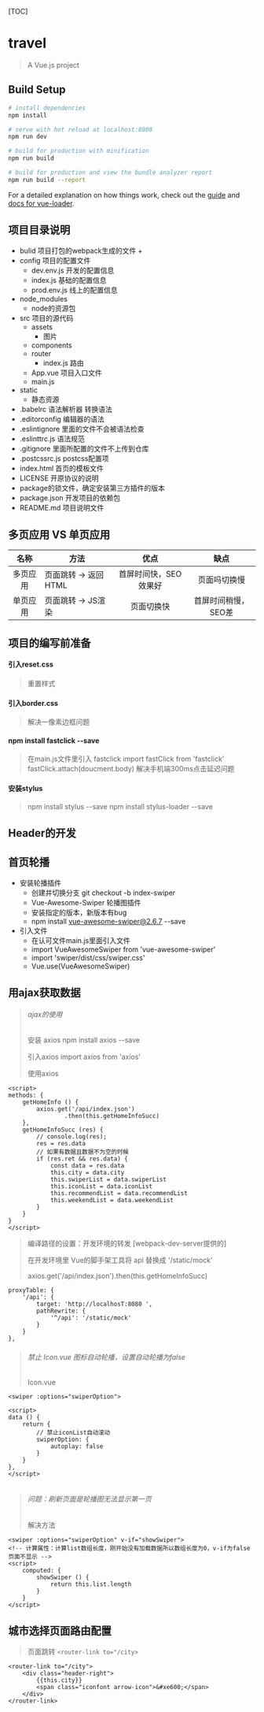 [TOC]

# travel

> A Vue.js project

## Build Setup

``` bash
# install dependencies
npm install

# serve with hot reload at localhost:8080
npm run dev

# build for production with minification
npm run build

# build for production and view the bundle analyzer report
npm run build --report
```

For a detailed explanation on how things work, check out the [guide](http://vuejs-templates.github.io/webpack/) and [docs for vue-loader](http://vuejs.github.io/vue-loader).


## 项目目录说明
+ bulid 项目打包的webpack生成的文件
    + 
+ config 项目的配置文件
    + dev.env.js 开发的配置信息
    + index.js 基础的配置信息
    + prod.env.js 线上的配置信息
+ node_modules
    + node的资源包
+ src 项目的源代码
    + assets
        + 图片
    + components
    + router
        + index.js 路由
    + App.vue 项目入口文件
    + main.js 
+ static
    + 静态资源
+ .babelrc 语法解析器 转换语法
+ .editorconfig 编辑器的语法
+ .eslintignore 里面的文件不会被语法检查
+ .eslinttrc.js 语法规范 
+ .gitignore 里面所配置的文件不上传到仓库
+ .postcssrc.js  postcss配置项
+ index.html 首页的模板文件
+ LICENSE 开原协议的说明
+ package的锁文件，确定安装第三方插件的版本
+ package.json 开发项目的依赖包
+ README.md 项目说明文件


## 多页应用 VS 单页应用


| 名称       |  方法                 |    优点            |  缺点              |
| :--------:|  --------------------| :--------:         | :--------:        | 
|   多页应用 |  页面跳转 -> 返回HTML |首屏时间快，SEO效果好 | 页面吗切换慢        |
|   单页应用 |  页面跳转 -> JS渲染   | 页面切换快           | 首屏时间稍慢，SEO差 |


## 项目的编写前准备
#### 引入reset.css
> 重置样式
#### 引入border.css
> 解决一像素边框问题
#### npm install fastclick --save
> 在main.js文件里引入 fastclick
> import fastClick from 'fastclick'
> fastClick.attach(doucment.body)
> 解决手机端300ms点击延迟问题
#### 安装stylus
> npm install stylus --save
> npm install stylus-loader --save

## Header的开发


## 首页轮播
+ 安装轮播插件
    + 创建并切换分支 git checkout -b index-swiper
    + Vue-Awesome-Swiper 轮播图插件
    + 安装指定的版本，新版本有bug
    + npm install vue-awesome-swiper@2.6.7 --save
+ 引入文件
    + 在认可文件main.js里面引入文件
    + import VueAwesomeSwiper from 'vue-awesome-swiper'
    + import 'swiper/dist/css/swiper.css'
    + Vue.use(VueAwesomeSwiper)

## 用ajax获取数据
> ###### ajax的使用 ######
> 
> 安装 axios npm install axios --save
> 
> 引入axios import axios from 'axios'
> 
> 使用axios
```
<script>
methods: {
    getHomeInfo () {
        axios.get('/api/index.json')
                .then(this.getHomeInfoSucc)
    },
    getHomeInfoSucc (res) {
        // console.log(res);
        res = res.data
        // 如果有数据且数据不为空的时候
        if (res.ret && res.data) {
            const data = res.data
            this.city = data.city
            this.swiperList = data.swiperList
            this.iconList = data.iconList
            this.recommendList = data.recommendList
            this.weekendList = data.weekendList
        }
    }
}
</script>

```

> 编译路径的设置：开发环境的转发 [webpack-dev-server提供的]
> 
> 在开发环境里 Vue的脚手架工具将 api 替换成 '/static/mock' 
> 
> axios.get('/api/index.json').then(this.getHomeInfoSucc)

```
proxyTable: {
    '/api': {
        target: 'http://localhosT:8080 ',
        pathRewrite: {
            '^/api': '/static/mock' 
        }
    }
},
```

> ###### 禁止 Icon.vue 图标自动轮播，设置自动轮播为false ######
> 
> Icon.vue
```
<swiper :options="swiperOption">

<script>
data () {
    return {
        // 禁止iconList自动滚动
        swiperOption: {
            autoplay: false
        }
    }
},
</script>
 
```

> ###### 问题：刷新页面是轮播图无法显示第一页
> 
> 解决方法
```
<swiper :options="swiperOption" v-if="showSwiper">
<!-- 计算属性：计算list数组长度，刚开始没有加载数据所以数组长度为0，v-if为false页面不显示 -->
<script>
    computed: {
        showSwiper () {
            return this.list.length
        }
    }
</script>
```


## 城市选择页面路由配置
> 页面跳转 `<router-link to="/city>`

```
<router-link to="/city">
    <div class="header-right">
        {{this.city}}
        <span class="iconfont arrow-icon">&#xe600;</span>
    </div>
</router-link>
```



